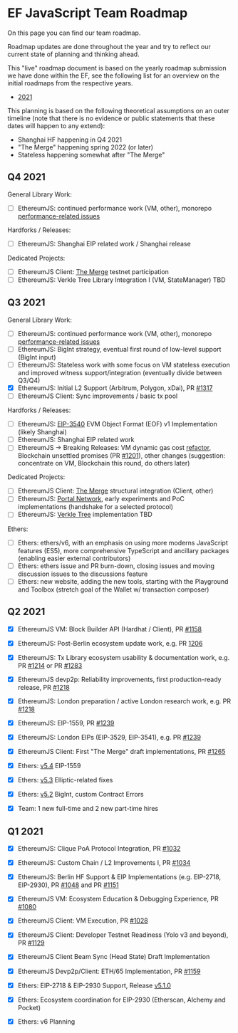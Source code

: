# EF JavaScript Team Roadmap

On this page you can find our team roadmap.

Roadmap updates are done throughout the year and try to reflect our current state of planning and thinking ahead.

This "live" roadmap document is based on the yearly roadmap submission we have done within the EF, see the following
list for an overview on the initial roadmaps from the respective years.

- [2021](./EF2021.md)

This planning is based on the following theoretical assumptions on an outer timeline (note that there is no evidence or public statements that these dates will happen to any extend):

- Shanghai HF happening in Q4 2021
- "The Merge" happening spring 2022 (or later)
- Stateless happening somewhat after "The Merge"

## Q4 2021

General Library Work:

- [ ] EthereumJS: continued performance work (VM, other), monorepo [performance-related issues](https://github.com/ethereumjs/ethereumjs-monorepo/issues?q=is%3Aopen+is%3Aissue+label%3A%22type%3A+performance%22)

Hardforks / Releases:

- [ ] EthereumJS: Shanghai EIP related work / Shanghai release

Dedicated Projects:

- [ ] EthereumJS Client: [The Merge](https://github.com/ethereum/eth2.0-specs#merge) testnet participation
- [ ] EthereumJS: Verkle Tree Library Integration I (VM, StateManager) TBD

## Q3 2021

General Library Work:

- [ ] EthereumJS: continued performance work (VM, other), monorepo [performance-related issues](https://github.com/ethereumjs/ethereumjs-monorepo/issues?q=is%3Aopen+is%3Aissue+label%3A%22type%3A+performance%22)
- [ ] EthereumJS: BigInt strategy, eventual first round of low-level support (BigInt input)
- [ ] EthereumJS: Stateless work with some focus on VM stateless execution and improved witness support/integration (eventually divide between Q3/Q4)
- [x] EthereumJS: Initial L2 Support (Arbitrum, Polygon, xDai), PR [#1317](https://github.com/ethereumjs/ethereumjs-monorepo/pull/1317)
- [ ] EthereumJS Client: Sync improvements / basic tx pool

Hardforks / Releases:

- [ ] EthereumJS: [EIP-3540](https://eips.ethereum.org/EIPS/eip-3540) EVM Object Format (EOF) v1 Implementation (likely Shanghai)
- [ ] EthereumJS: Shanghai EIP related work
- [ ] EthereumJS -> Breaking Releases: VM dynamic gas cost [refactor](https://github.com/ethereumjs/ethereumjs-monorepo/issues/1169), Blockchain unsettled promises (PR [#1201](https://github.com/ethereumjs/ethereumjs-monorepo/pull/1201)), other changes (suggestion: concentrate on VM, Blockchain this round, do others later)

Dedicated Projects:

- [ ] EthereumJS Client: [The Merge](https://github.com/ethereum/eth2.0-specs#merge) structural integration (Client, other)
- [ ] EthereumJS: [Portal Network](https://github.com/ethereum/stateless-ethereum-specs/blob/master/portal-network.md), early experiments and PoC implementations (handshake for a selected protocol)
- [ ] EthereumJS: [Verkle Tree](https://notes.ethereum.org/@vbuterin/verkle_and_state_expiry_proposal) implementation TBD

Ethers:

- [ ] Ethers: ethers/v6, with an emphasis on using more moderns JavaScript features (ES5), more comprehensive TypeScript and ancillary packages (enabling easier external contributors)
- [ ] Ethers: ethers issue and PR burn-down, closing issues and moving discussion issues to the discussions feature
- [ ] Ethers: new website, adding the new tools, starting with the Playground and Toolbox (stretch goal of the Wallet w/ transaction composer)

## Q2 2021

- [x] EthereumJS VM: Block Builder API (Hardhat / Client), PR [#1158](https://github.com/ethereumjs/ethereumjs-monorepo/pull/1158)
- [x] EthereumJS: Post-Berlin ecosystem update work, e.g. PR [1206](https://github.com/ethereumjs/ethereumjs-monorepo/pull/1206)
- [x] EthereumJS: Tx Library ecosystem usability & documentation work, e.g. PR [#1214](https://github.com/ethereumjs/ethereumjs-monorepo/pull/1214) or PR [#1283](https://github.com/ethereumjs/ethereumjs-monorepo/pull/1283)
- [x] EthereumJS devp2p: Reliability improvements, first production-ready release, PR [#1218](https://github.com/ethereumjs/ethereumjs-monorepo/pull/1218)
- [x] EthereumJS: London preparation / active London research work, e.g. PR [#1218](https://github.com/ethereumjs/ethereumjs-monorepo/pull/1218)
- [x] EthereumJS: EIP-1559, PR [#1239](https://github.com/ethereumjs/ethereumjs-monorepo/pull/1239)
- [x] EthereumJS: London EIPs (EIP-3529, EIP-3541), e.g. PR [#1239](https://github.com/ethereumjs/ethereumjs-monorepo/pull/1239)
- [x] EthereumJS Client: First "The Merge" draft implementations, PR [#1265](https://github.com/ethereumjs/ethereumjs-monorepo/pull/1265)

- [x] Ethers: [v5.4](https://github.com/ethers-io/ethers.js/blob/master/CHANGELOG.md#ethersv540-2021-06-26-0150) EIP-1559
- [x] Ethers: [v5.3](https://github.com/ethers-io/ethers.js/blob/master/CHANGELOG.md#ethersv530-2021-05-31-1841) Elliptic-related fixes
- [x] Ethers: [v5.2](https://github.com/ethers-io/ethers.js/blob/master/CHANGELOG.md#ethersv520-2021-05-17-1618) BigInt, custom Contract Errors

- [x] Team: 1 new full-time and 2 new part-time hires

## Q1 2021

- [x] EthereumJS: Clique PoA Protocol Integration, PR [#1032](https://github.com/ethereumjs/ethereumjs-monorepo/pull/1032)
- [x] EthereumJS: Custom Chain / L2 Improvements I, PR [#1034](https://github.com/ethereumjs/ethereumjs-monorepo/pull/1034)
- [x] EthereumJS: Berlin HF Support & EIP Implementations (e.g. EIP-2718, EIP-2930), PR [#1048](https://github.com/ethereumjs/ethereumjs-monorepo/pull/1048) and PR [#1151](https://github.com/ethereumjs/ethereumjs-monorepo/pull/1151)

- [x] EthereumJS VM: Ecosystem Education & Debugging Experience, PR [#1080](https://github.com/ethereumjs/ethereumjs-monorepo/pull/1080)

- [x] EthereumJS Client: VM Execution, PR [#1028](https://github.com/ethereumjs/ethereumjs-monorepo/pull/1028)
- [x] EthereumJS Client: Developer Testnet Readiness (Yolo v3 and beyond), PR [#1129](https://github.com/ethereumjs/ethereumjs-monorepo/pull/1129)
- [x] EthereumJS Client Beam Sync (Head State) Draft Implementation
- [x] EthereumJS Devp2p/Client: ETH/65 Implementation, PR [#1159](https://github.com/ethereumjs/ethereumjs-monorepo/pull/1159)

- [x] Ethers: EIP-2718 & EIP-2930 Support, Release [v5.1.0](https://github.com/ethers-io/ethers.js/releases/tag/v5.1.0)
- [x] Ethers: Ecosystem coordination for EIP-2930 (Etherscan, Alchemy and Pocket)
- [x] Ethers: v6 Planning


